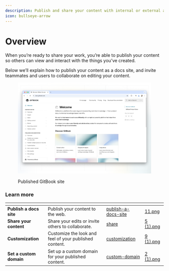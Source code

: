```yaml
---
description: Publish and share your content with internal or external audiences.
icon: bullseye-arrow
---
```


# Overview

When you’re ready to share your work, you’re able to publish your content so others can view and interact with the things you’ve created.

Below we’ll explain how to publish your content as a docs site, and invite teammates and users to collaborate on editing your content.

<figure><img src=".gitbook/assets/public-content.png" alt=""><figcaption><p>Published GitBook site</p></figcaption></figure>

### Learn more

<table data-card-size="large" data-view="cards"><thead><tr><th></th><th></th><th data-hidden data-card-target data-type="content-ref"></th><th data-hidden data-card-cover data-type="files"></th></tr></thead><tbody><tr><td><strong>Publish a docs site</strong></td><td>Publish your content to the web.</td><td><a href="published-documentation/publish-a-docs-site/">publish-a-docs-site</a></td><td><a href=".gitbook/assets/11.png">11.png</a></td></tr><tr><td><strong>Share your content</strong></td><td>Share your edits or invite others to collaborate.</td><td><a href="collaboration/share/">share</a></td><td><a href=".gitbook/assets/5 (1).png">5 (1).png</a></td></tr><tr><td><strong>Customization</strong></td><td>Customize the look and feel of your published content.</td><td><a href="published-documentation/customization/">customization</a></td><td><a href=".gitbook/assets/9 (1).png">9 (1).png</a></td></tr><tr><td><strong>Set a custom domain</strong></td><td>Set up a custom domain for your published content.</td><td><a href="published-documentation/custom-domain/">custom-domain</a></td><td><a href=".gitbook/assets/2 (1).png">2 (1).png</a></td></tr></tbody></table>
